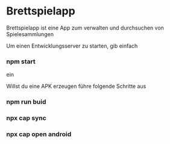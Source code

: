 # Brettspielapp

Brettspielapp ist eine App zum verwalten und durchsuchen von Spielesammlungen

Um einen Entwicklungsserver zu starten, gib einfach
### npm start
ein

Willst du eine APK erzeugen führe folgende Schritte aus
### npm run buid
### npx cap sync
### npx cap open android
